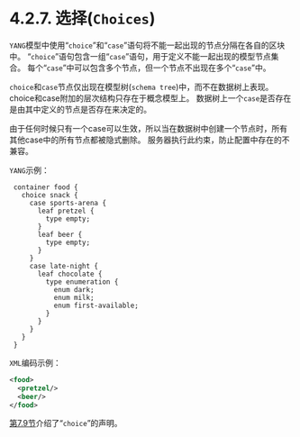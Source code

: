 # 4.2.7. 选择(`Choices`)

`YANG`模型中使用“`choice`”和“`case`”语句将不能一起出现的节点分隔在各自的区块中。 “`choice`”语句包含一组“`case`”语句，用于定义不能一起出现的模型节点集合。 每个“`case`”中可以包含多个节点，但一个节点不出现在多个“`case`”中。

`choice`和`case`节点仅出现在模型树(`schema tree`)中，而不在数据树上表现。 choice和case附加的层次结构只存在于概念模型上。 数据树上一个`case`是否存在是由其中定义的节点是否存在来决定的。

由于任何时候只有一个case可以生效，所以当在数据树中创建一个节点时，所有其他case中的所有节点都被隐式删除。 服务器执行此约束，防止配置中存在的不兼容。

`YANG`示例：

```YANG
 container food {
   choice snack {
     case sports-arena {
       leaf pretzel {
         type empty;
       }
       leaf beer {
         type empty;
       }
     }
     case late-night {
       leaf chocolate {
         type enumeration {
           enum dark;
           enum milk;
           enum first-available;
         }
       }
     }
   }
 }
```

`XML`编码示例：

```xml
<food>
  <pretzel/>
  <beer/>
</food>
```

[第7.9节](../section-7/7.9.md)介绍了“`choice`”的声明。
